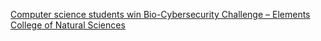 [Computer science students win Bio-Cybersecurity Challenge – Elements   College of Natural Sciences](https://qi.tc/qi/116934)